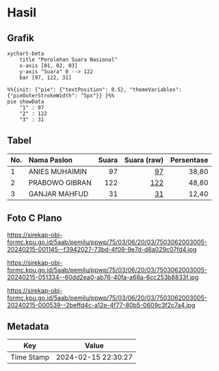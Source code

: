 # Hasil

## Grafik

```mermaid
xychart-beta
    title "Perolehan Suara Nasional"
    x-axis [01, 02, 03]
    y-axis "Suara" 0 --> 122
    bar [97, 122, 31]
```

```mermaid
%%{init: {"pie": {"textPosition": 0.5}, "themeVariables": {"pieOuterStrokeWidth": "5px"}} }%%
pie showData
    "1" : 97
    "2" : 122
    "3" : 31
```

## Tabel

| No. | Nama Paslon    | Suara | Suara (raw) | Persentase |
|:--- |:-------------- | -----:| -----------:| ----------:|
| 1   | ANIES MUHAIMIN | 97    | [97][p-1]   | 38,80      |
| 2   | PRABOWO GIBRAN | 122   | [122][p-2]  | 48,80      |
| 3   | GANJAR MAHFUD  | 31    | [31][p-3]   | 12,40      |


[p-1]: https://github.com/gigit-pemilu/pemilu-2024/blob/main/pilpres/hitung-suara/sub/75-gorontalo/sub/03-bone-bolango/sub/06-tilongkabila/sub/2003-toto-utara/sub/005-tps/sub/paslon-1.txt
[p-2]: https://github.com/gigit-pemilu/pemilu-2024/blob/main/pilpres/hitung-suara/sub/75-gorontalo/sub/03-bone-bolango/sub/06-tilongkabila/sub/2003-toto-utara/sub/005-tps/sub/paslon-2.txt
[p-3]: https://github.com/gigit-pemilu/pemilu-2024/blob/main/pilpres/hitung-suara/sub/75-gorontalo/sub/03-bone-bolango/sub/06-tilongkabila/sub/2003-toto-utara/sub/005-tps/sub/paslon-3.txt

## Foto C Plano

https://sirekap-obj-formc.kpu.go.id/5aab/pemilu/ppwp/75/03/06/20/03/7503062003005-20240215-001145--f3942027-73bd-4f09-9e7d-d8a029c07fd4.jpg

https://sirekap-obj-formc.kpu.go.id/5aab/pemilu/ppwp/75/03/06/20/03/7503062003005-20240215-051334--60dd2ea0-ab76-40fa-a68a-6cc253b8833f.jpg

https://sirekap-obj-formc.kpu.go.id/5aab/pemilu/ppwp/75/03/06/20/03/7503062003005-20240215-000539--2beffd4c-a12e-4f77-80b5-0609c3f2c7a4.jpg


## Metadata

| Key        | Value               |
| ---------- | ------------------- |
| Time Stamp | 2024-02-15 22:30:27 |



